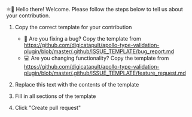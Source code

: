 ⚛👋 Hello there! Welcome. Please follow the steps below to tell us about your contribution.

1. Copy the correct template for your contribution

   - 🐛 Are you fixing a bug? Copy the template from <https://github.com/digicatapult/apollo-type-validation-plugin/blob/master/.github/ISSUE_TEMPLATE/bug_report.md>
   - 💻 Are you changing functionality? Copy the template from <https://github.com/digicatapult/apollo-type-validation-plugin/blob/master/.github/ISSUE_TEMPLATE/feature_request.md>

2. Replace this text with the contents of the template
3. Fill in all sections of the template
4. Click "Create pull request"
